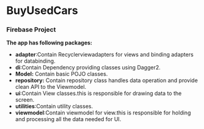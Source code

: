 # BuyUsedCars
### Firebase Project



**The app has following packages:**



* **adapter**:Contain Recyclerviewadapters for views and binding adapters for databinding.
* **di**:Contain Dependency providing classes using Dagger2.
* **Model:** Contain basic POJO classes.
* **repository:** Contain repository class handles data operation and provide clean API to the Viewmodel.
* **ui**:Contain View classes.this is responsible for drawing data to the screen.   
 * **utilities**:Contain utility classes.
 * **viewmodel**:Contain viewmodel for view.this is responsible for holding and processing all the data needed for UI.
